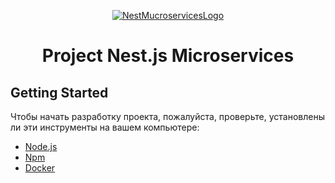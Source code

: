 <p align="center">
  <a href="https://github.com/SuvorIgo/nest-microservices">
    <img src="https://imageup.ru/img47/4305708/desktop-1.jpg" alt="NestMucroservicesLogo">
  </a>

  <h1 align="center">Project Nest.js Microservices</h1>
</p>

## Getting Started

Чтобы начать разработку проекта, пожалуйста, проверьте, установлены ли эти инструменты на вашем компьютере:

* [Node.js](https://nodejs.org/en/download/)
* [Npm](https://docs.npmjs.com/cli/v8/commands/npm-install)
* [Docker](https://www.docker.com/get-started)
